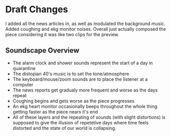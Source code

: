# Draft Changes
I added all the news articles in, as well as modulated the background music. Added coughing and ekg monitor noises. Overall just actually composed the piece considering it was like two clips for the preview.

## Soundscape Overview
- The alarm clock and shower sounds represent the start of a day in quarantine
- The distopian 40's music is to set the tone/atmosphere
- The keyboard/mouse/zoom sounds are to place the listener at a computer
- The news reports get gradualy more frequent and worse as the days repeat
- Coughing begins and gets worse as the piece progresses
- An ekg heart monitor occasionally beeps throughout the whole thing getting faster as the piece nears it's end
- All of these layers and the repeating of sounds (with slight distortions) is supposed to give the illusion of repetetive days where time feels distorted and the state of our world is collapsing.
